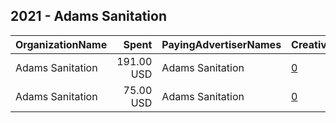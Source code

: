 ## 2021 - Adams Sanitation 
|OrganizationName|Spent|PayingAdvertiserNames|CreativeUrls|Impressions|Genders|AgeBrackets|CountryCodes|BillingAddresses|CandidateBallotInformation|
|:---|---:|:---|:---|---:|:---|:---|:---|:---|:---|
|Adams Sanitation|191.00 USD|Adams Sanitation|[0](https://www.snap.com/political-ads/asset/64c39c359e3c8f1444e014897794fd68d42745b22a930c28d98cc11cd3bfab9e?mediaType=mp4)|12,735||30+|united states|US|Commissioners Trash Vote|
|Adams Sanitation|75.00 USD|Adams Sanitation|[0](https://www.snap.com/political-ads/asset/47ef9558139f29d6a52315252db7cb22a4403681d15dc238ce0d883a577d118d?mediaType=mp4)|4,285||30+|united states|US|Commissioners Trash Vote|
